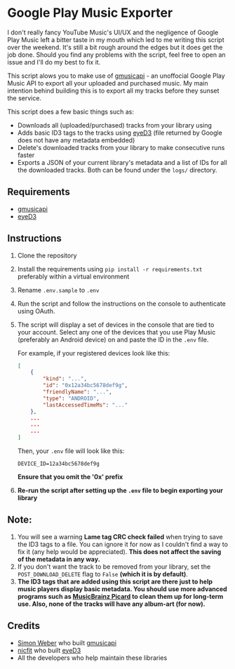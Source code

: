 # Google Play Music Exporter

I don't really fancy YouTube Music's UI/UX and the negligence of Google Play Music left a bitter taste in my mouth which led to me writing this script over the weekend. It's still a bit rough around the edges but it does get the job done. Should you find any problems with the script, feel free to open an issue and I'll do my best to fix it.

This script alows you to make use of [gmusicapi][1] - an unoffocial Google Play Music API to export all your uploaded and purchased music. My main intention behind building this is to export all my tracks before they sunset the service.

This script does a few basic things such as:

- Downloads all (uploaded/purchased) tracks from your library using
- Adds basic ID3 tags to the tracks using [eyeD3][2] (file returned by Google does not have any metadata embedded)
- Delete's downloaded tracks from your library to make consecutive runs faster
- Exports a JSON of your current library's metadata and a list of IDs for all the downloaded tracks. Both can be found under the `logs/` directory.

## Requirements
- [gmusicapi][1]
- [eyeD3][2]

## Instructions

1. Clone the repository
2. Install the requirements using `pip install -r requirements.txt` preferably within a virtual environment
3. Rename `.env.sample` to `.env`
4. Run the script and follow the instructions on the console to authenticate using OAuth.
5. The script will display a set of devices in the console that are tied to your account. Select any one of the devices that you use Play Music (preferably an Android device) on and paste the ID in the `.env` file.

    For example, if your registered devices look like this:

    ```json
    [
        {
            "kind": "...",
            "id": "0x12a34bc5678def9g",
            "friendlyName": "...",
            "type": "ANDROID",
            "lastAccessedTimeMs": "..."
        },
        ...
        ...
        ...
    ]
    ```

    Then, your `.env` file will look like this:
    ```
    DEVICE_ID=12a34bc5678def9g
    ```
    **Ensure that you omit the '0x' prefix**

6. **Re-run the script after setting up the `.env` file to begin exporting your library**

## Note:

1. You will see a warning **Lame tag CRC check failed** when trying to save the ID3 tags to a file. You can ignore it for now as I couldn't find a way to fix it (any help would be appreciated). **This does not affect the saving of the metadata in any way.**
2. If you don't want the track to be removed from your library, set the `POST_DOWNLOAD_DELETE` flag to `False` **(which it is by default)**.
3. **The ID3 tags that are added using this script are there just to help music players display basic metadata. You should use more advanced programs such as [MusicBrainz Picard][5] to clean them up for long-term use. Also, none of the tracks will have any album-art (for now).**

## Credits

- [Simon Weber][3] who built [gmusicapi][1]
- [nicfit][4] who built [eyeD3][2]
- All the developers who help maintain these libraries

[1]: https://github.com/simon-weber/gmusicapi
[2]: https://github.com/nicfit/eyeD3
[3]: https://github.com/simon-weber
[4]: https://github.com/nicfit
[5]: https://musicbrainz.org/